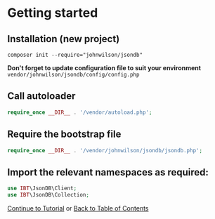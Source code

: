 # Getting started

## Installation (new project)

```
composer init --require="johnwilson/jsondb"
```

**Don't forget to update configuration file to suit your environment** `vendor/johnwilson/jsondb/config/config.php`

## Call autoloader

```PHP
require_once __DIR__ . '/vendor/autoload.php';
```

## Require the bootstrap file

```PHP
require_once __DIR__ . '/vendor/johnwilson/jsondb/jsondb.php';
```

## Import the relevant namespaces as required:

```PHP
use IBT\JsonDB\Client;
use IBT\JsonDB\Collection;
```

[Continue to Tutorial](https://github.com/johnwilson/jsondb/blob/master/docs/tutorial.md) or [Back to Table of Contents](https://github.com/johnwilson/jsondb/blob/master/docs/index.md)
